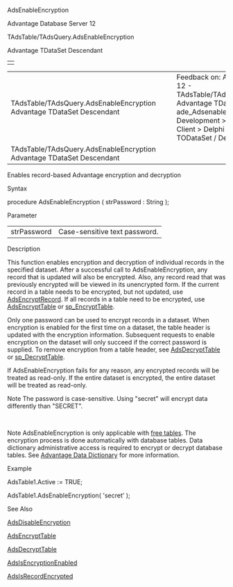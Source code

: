 AdsEnableEncryption




Advantage Database Server 12  

TAdsTable/TAdsQuery.AdsEnableEncryption

Advantage TDataSet Descendant

|  |
| --- |
|  |

|  |  |  |  |  |
| --- | --- | --- | --- | --- |
| TAdsTable/TAdsQuery.AdsEnableEncryption  Advantage TDataSet Descendant |  |  | Feedback on: Advantage Database Server 12 - TAdsTable/TAdsQuery.AdsEnableEncryption Advantage TDataSet Descendant ade\_Adsenableencryption Advantage Web Development > Advantage Delphi OData Client > Delphi OData Components > TODataSet / Dear Support Staff, |  |
| TAdsTable/TAdsQuery.AdsEnableEncryption  Advantage TDataSet Descendant |  |  |  |  |

Enables record-based Advantage encryption and decryption

Syntax

procedure AdsEnableEncryption ( strPassword : String );

Parameter

|  |  |
| --- | --- |
| strPassword | Case-sensitive text password. |

Description

This function enables encryption and decryption of individual records in the specified dataset. After a successful call to AdsEnableEncryption, any record that is updated will also be encrypted. Also, any record read that was previously encrypted will be viewed in its unencrypted form. If the current record in a table needs to be encrypted, but not updated, use [AdsEncryptRecord](ade_adsencryptrecord.htm). If all records in a table need to be encrypted, use [AdsEncryptTable](ade_adsencrypttable.htm) or [sp\_EncryptTable](master_sp_encrypttable.htm).

Only one password can be used to encrypt records in a dataset. When encryption is enabled for the first time on a dataset, the table header is updated with the encryption information. Subsequent requests to enable encryption on the dataset will only succeed if the correct password is supplied. To remove encryption from a table header, see [AdsDecryptTable](ade_adsdecrypttable.htm) or [sp\_DecryptTable](master_sp_decrypttable.htm).

If AdsEnableEncryption fails for any reason, any encrypted records will be treated as read-only. If the entire dataset is encrypted, the entire dataset will be treated as read-only.

Note The password is case-sensitive. Using "secret" will encrypt data differently than "SECRET".

 

Note AdsEnableEncryption is only applicable with [free tables](javascript:hhpopuplink.TextPopup(popid_432789652,FontFace,-1,-1,-1,-1)). The encryption process is done automatically with database tables. Data dictionary administrative access is required to encrypt or decrypt database tables. See [Advantage Data Dictionary](master_advantage_data_dictionary.htm) for more information.

Example

AdsTable1.Active := TRUE;

AdsTable1.AdsEnableEncryption( 'secret' );

See Also

[AdsDisableEncryption](ade_adsdisableencryption.htm)

[AdsEncryptTable](ade_adsencrypttable.htm)

[AdsDecryptTable](ade_adsdecrypttable.htm)

[AdsIsEncryptionEnabled](ade_adsisencryptionenabled.htm)

[AdsIsRecordEncrypted](ade_adsisrecordencrypted.htm)